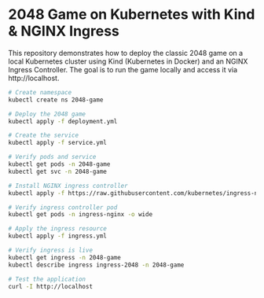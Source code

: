 # 2048 Game on Kubernetes with Kind & NGINX Ingress

This repository demonstrates how to deploy the classic 2048 game on a local Kubernetes cluster using Kind (Kubernetes in Docker) and an NGINX Ingress Controller. The goal is to run the game locally and access it via http://localhost.

```bash
# Create namespace
kubectl create ns 2048-game

# Deploy the 2048 game
kubectl apply -f deployment.yml

# Create the service
kubectl apply -f service.yml

# Verify pods and service
kubectl get pods -n 2048-game
kubectl get svc -n 2048-game

# Install NGINX ingress controller
kubectl apply -f https://raw.githubusercontent.com/kubernetes/ingress-nginx/main/deploy/static/provider/kind/deploy.yaml

# Verify ingress controller pod
kubectl get pods -n ingress-nginx -o wide

# Apply the ingress resource
kubectl apply -f ingress.yml

# Verify ingress is live
kubectl get ingress -n 2048-game
kubectl describe ingress ingress-2048 -n 2048-game

# Test the application
curl -I http://localhost
